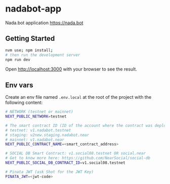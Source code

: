 # nadabot-app

Nada.bot application <https://nada.bot>

## Getting Started

```bash
nvm use; npm install;
# then run the development server
npm run dev
```

Open [http://localhost:3000](http://localhost:3000) with your browser to see the result.

## Env vars

Create an env file named `.env.local` at the root of the project with the following content:

```sh
# NETWORK (testnet or mainnet)
NEXT_PUBLIC_NETWORK=testnet

# The smart contract ID (ID of the account where the contract was deployed)
# testnet: v1.nadabot.testnet
# staging: v2new.staging.nadabot.near
# mainnet: v1.nadabot.near
NEXT_PUBLIC_CONTRACT_NAME=<smart_contract_address>

# SOCIAL DB Smart Contract: v1.social08.testnet OR social.near
# Get to know more here: https://github.com/NearSocial/social-db
NEXT_PUBLIC_SOCIAL_DB_CONTRACT_ID=v1.social08.testnet

# Pinata JWT (ask Shot for the JWT Key)
PINATA_JWT=<jwt-code>
```
